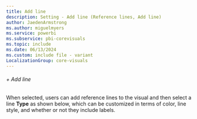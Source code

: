 ```yaml
---
title: Add line
description: Setting - Add line (Reference lines, Add line)
author: JaedenArmstrong
ms.author: miguelmyers
ms.service: powerbi
ms.subservice: pbi-corevisuals
ms.topic: include
ms.date: 06/13/2024
ms.custom: include file - variant
LocalizationGroup: core-visuals
---
```

###### + Add line

When selected, users can add reference lines to the visual and then select a line **Type** as shown below, which can be customized in terms of color, line style, and whether or not they include labels.
